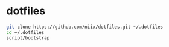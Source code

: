 dotfiles
========

```sh
git clone https://github.com/niix/dotfiles.git ~/.dotfiles
cd ~/.dotfiles
script/bootstrap
```